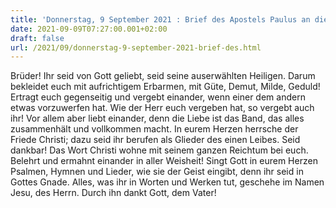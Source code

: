 ```yaml
---
title: 'Donnerstag, 9 September 2021 : Brief des Apostels Paulus an die Kolosser 3,12-17.'
date: 2021-09-09T07:27:00.001+02:00
draft: false
url: /2021/09/donnerstag-9-september-2021-brief-des.html
---
```


Brüder! Ihr seid von Gott geliebt, seid seine auserwählten Heiligen. Darum bekleidet euch mit aufrichtigem Erbarmen, mit Güte, Demut, Milde, Geduld! Ertragt euch gegenseitig und vergebt einander, wenn einer dem andern etwas vorzuwerfen hat. Wie der Herr euch vergeben hat, so vergebt auch ihr! Vor allem aber liebt einander, denn die Liebe ist das Band, das alles zusammenhält und vollkommen macht. In eurem Herzen herrsche der Friede Christi; dazu seid ihr berufen als Glieder des einen Leibes. Seid dankbar! Das Wort Christi wohne mit seinem ganzen Reichtum bei euch. Belehrt und ermahnt einander in aller Weisheit! Singt Gott in eurem Herzen Psalmen, Hymnen und Lieder, wie sie der Geist eingibt, denn ihr seid in Gottes Gnade. Alles, was ihr in Worten und Werken tut, geschehe im Namen Jesu, des Herrn. Durch ihn dankt Gott, dem Vater!